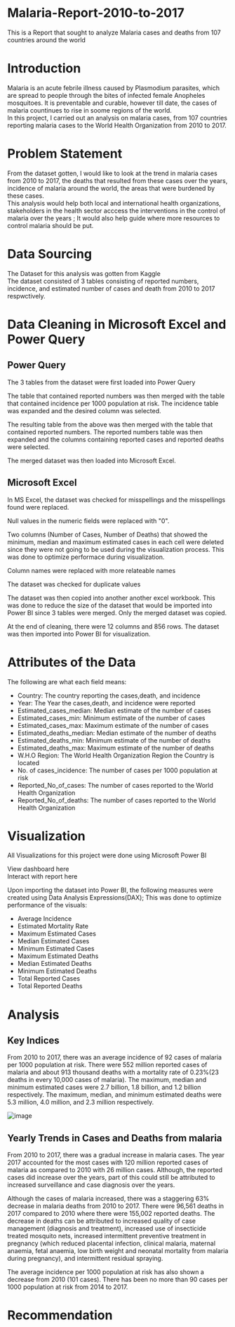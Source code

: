 # Malaria-Report-2010-to-2017
This is a Report that sought to analyze Malaria cases and deaths from 107 countries around the world
# Introduction
Malaria is an acute febrile illness caused by Plasmodium parasites, which are spread to people through the bites of infected female Anopheles mosquitoes. It is preventable and curable, however till date, the cases of malaria countinues to rise in soome regions of the world. <br/>
In this project, I carried out an analysis on malaria cases, from 107 countries reporting malaria cases to the World Health Organization from 2010 to 2017.
# Problem Statement
From the dataset gotten, I would like to look at the trend in malaria cases from 2010 to 2017, the deaths that resulted from these cases over the years, incidence of malaria around the world, the areas that were burdened by these cases. <br/>
This analysis would help both local and international health organizations, stakeholders in the health sector acccess the interventions in the control of malaria over the years ; It would also help guide where more resources to control malaria should be put.
# Data Sourcing
The Dataset for this analysis was gotten from Kaggle <br/>
The dataset consisted of 3 tables consisting of reported numbers, incidence, and estimated number of cases and death from 2010 to 2017 respwctively.
# Data Cleaning in Microsoft Excel and Power Query
## Power Query
The 3 tables from the dataset were first loaded into Power Query

The table that contained reported numbers was then merged with the table that contained incidence per 1000 population at risk. The incidence table was expanded and the desired column was selected.

The resulting table from the above was then merged with the table that contained reported numbers. The reported numbers table was then expanded and the columns containing reported cases and reported deaths were selected.

The merged dataset was then loaded into Microsoft Excel.
## Microsoft Excel
In MS Excel, the dataset was checked for misspellings and the misspellings found were replaced.

Null values in the numeric fields were replaced with "0".

Two columns (Number of Cases, Number of Deaths) that showed the minimum, median and maximum estimated cases in each cell were deleted since they were not going to be used during the visualization process. This was done to optimize performace during visualization.

Column names were replaced with more relateable names

The dataset was checked for duplicate values

The dataset was then copied into another another excel workbook. This was done to reduce the size of the dataset that would be imported into Power BI since 3 tables were merged. Only the merged dataset was copied.

At the end of cleaning, there were 12 columns and 856 rows. The dataset was then imported into Power BI for visualization.

# Attributes of the Data
The following are what each field means:
- Country: The country reporting the cases,death, and incidence
- Year: The Year the cases,death, and incidence were reported
- Estimated_cases_median: Median estimate of the number of cases
- Estimated_cases_min: Minimum estimate of the number of cases
- Estimated_cases_max: Maximum estimate of the number of cases
- Estimated_deaths_median: Median estimate of the number of deaths
- Estimated_deaths_min: Minimum estimate of the number of deaths
- Estimated_deaths_max: Maximum estimate of the number of deaths
- W.H.O Region: The World Health Organization Region the Country is located
- No. of cases_incidence: The number of cases per 1000 population at risk
- Reported_No_of_cases: The number of cases reported to the World Health Organization
- Reported_No_of_deaths: The number of cases reported to the World Health Organization
# Visualization
All Visualizations for this project were done using Microsoft Power BI

View dashboard here <br/>
Interact with report here

Upon importing the dataset into Power BI, the following measures were created using Data Analysis Expressions(DAX); This was done to optimize performance of the visuals:
- Average Incidence
- Estimated Mortality Rate
- Maximum Estimated Cases
- Median Estimated Cases
- Minimum Estimated Cases
- Maximum Estimated Deaths
- Median Estimated Deaths
- Minimum Estimated Deaths
- Total Reported Cases
- Total Reported Deaths
# Analysis
## Key Indices
From 2010 to 2017, there was an average incidence of 92 cases of malaria per 1000 population at risk. There were 552 million reported cases of malaria and about 913 thousand deaths with a mortality rate of 0.23%(23 deaths in every 10,000 cases of malaria). The maximum, median and minimum estimated cases were 2.7 billion, 1.8 billion, and 1.2 billion respectively. The maximum, median, and minimum estimated deaths were 5.3 million, 4.0 million, and 2.3 million respectively.

![image](https://user-images.githubusercontent.com/107150730/184416722-1c538fa2-a94e-4e46-a8a7-184cd68fd8b0.png)

## Yearly Trends in Cases and Deaths from malaria
From 2010 to 2017, there was a gradual increase in malaria cases. The year 2017 accounted for the most cases with 120 million reported cases of malaria as compared to 2010 with 26 million cases. Although, the reported cases did increase over the years, part of this could still be attributed to increased surveillance and case diagnosis over the years.

Although the cases of malaria increased, there was a staggering 63% decrease in malaria deaths from 2010 to 2017. There were 96,561 deaths in 2017 compared to 2010 where there were 155,002 reported deaths. The decrease in deaths can be attributed to increased quality of case management (diagnosis and treatment), increased use of insecticide treated mosquito nets, increased intermittent preventive treatment in pregnancy (which reduced placental infection, clinical malaria, maternal anaemia, fetal anaemia, low birth weight and neonatal mortality from malaria during pregnancy), and intermittent residual spraying.

The average incidence per 1000 population at risk has also shown a decrease from 2010 (101 cases). There has been no more than 90 cases per 1000 population at risk from 2014 to 2017.
# Recommendation
